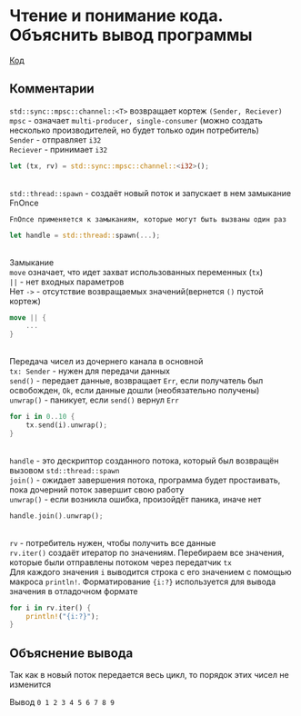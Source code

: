 # Чтение и понимание кода. Объяснить вывод программы

[Код](./src/main.rs)

## Комментарии

`std::sync::mpsc::channel::<T>` возвращает кортеж `(Sender, Reciever)`\
`mpsc` - означает `multi-producer, single-consumer` (можно создать несколько производителей, но будет только один потребитель)\
`Sender` - отправляет `i32`\
`Reciever` - принимает `i32`
```rust
let (tx, rv) = std::sync::mpsc::channel::<i32>();
```
\
`std::thread::spawn` - создаёт новый поток и запускает в нем замыкание FnOnce

    FnOnce применяется к замыканиям, которые могут быть вызваны один раз
```rust
let handle = std::thread::spawn(...);
```
\
Замыкание\
`move` означает, что идет захват использованных переменных (`tx`)\
`||` - нет входных параметров\
Нет `->` - отсутствие возвращаемых значений(вернется `()` пустой кортеж)
```rust
move || { 
    ...
}
```
\
Передача чисел из дочернего канала в основной\
`tx: Sender` - нужен для передачи данных\
`send()` - передает данные, возвращает `Err`, если получатель был освобожден, `Ok`, если данные дошли (необязательно получены)\
`unwrap()` - паникует, если `send()` вернул `Err`
```rust
for i in 0..10 {
    tx.send(i).unwrap();
}
```
\
`handle` - это дескриптор созданного потока, который был возвращён вызовом `std::thread::spawn`\
`join()` - ожидает завершения потока, программа будет простаивать, пока дочерний поток завершит свою работу\
`unwrap()` - если возникла ошибка, произойдёт паника, иначе нет
```rust
handle.join().unwrap();
```
\
`rv` - потребитель нужен, чтобы получить все данные\
`rv.iter()` создаёт итератор по значениям. Перебираем все значения, которые были отправлены потоком через передатчик `tx`\
Для каждого значения `i` выводится строка с его значением с помощью макроса `println!`. Форматирование `{i:?}` используется для вывода значения в отладочном формате
```rust
for i in rv.iter() {
    println!("{i:?}");
}
```

## Объяснение вывода
Так как в новый поток передается весь цикл, то порядок этих чисел не изменится

Вывод
`
0
1
2
3
4
5
6
7
8
9
`